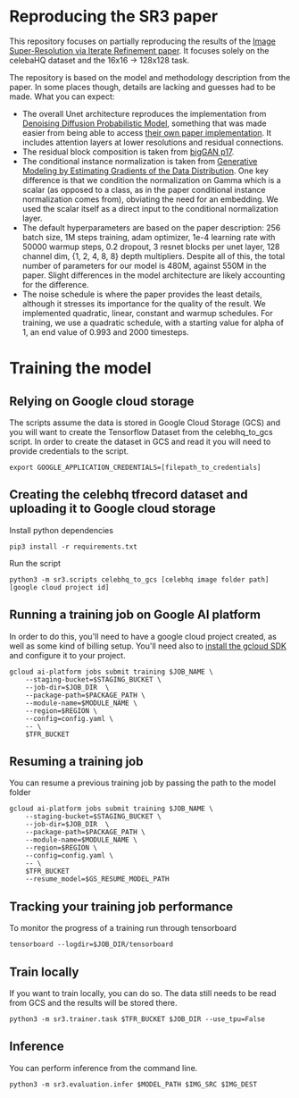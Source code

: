 # Reproducing the SR3 paper
This repository focuses on partially reproducing the results of the [Image Super-Resolution via Iterate Refinement paper](https://iterative-refinement.github.io/). It focuses solely on the celebaHQ dataset and the 16x16 -> 128x128 task.

The repository is based on the model and methodology description from the paper. In some places though, details are lacking and guesses had to be made. What you can expect:
- The overall Unet architecture reproduces the implementation from [Denoising Diffusion Probabilistic Model](https://hojonathanho.github.io/diffusion/), something that was made easier from being able to access [their own paper implementation](https://github.com/hojonathanho/diffusion). It includes attention layers at lower resolutions and residual connections.
- The residual block composition is taken from [bigGAN p17](https://arxiv.org/pdf/1809.11096.pdf).
- The conditional instance normalization is taken from [Generative Modeling by Estimating Gradients of the Data Distribution](https://arxiv.org/pdf/1907.05600.pdf). One key difference is that we condition the normalization on Gamma which is a scalar (as opposed to a class, as in the paper conditional instance normalization comes from), obviating the need for an embedding. We used the scalar itself as a direct input to the conditional normalization layer.
- The default hyperparameters are based on the paper description: 256 batch size, 1M steps training, adam optimizer, 1e-4 learning rate with 50000 warmup steps, 0.2 dropout, 3 resnet blocks per unet layer, 128 channel dim, {1, 2, 4, 8, 8} depth multipliers. Despite all of this, the total number of parameters for our model is 480M, against 550M in the paper. Slight differences in the model architecture are likely accounting for the difference.
- The noise schedule is where the paper provides the least details, although it stresses its importance for the quality of the result. We implemented quadratic, linear, constant and warmup schedules. For training, we use a quadratic schedule, with a starting value for alpha of 1, an end value of 0.993 and 2000 timesteps.

# Training the model

## Relying on Google cloud storage
The scripts assume the data is stored in Google Cloud Storage (GCS) and you will want to create the Tensorflow Dataset from the celebhq_to_gcs script. In order to create the dataset in GCS and read it you will need to provide credentials to the script.
```
export GOOGLE_APPLICATION_CREDENTIALS=[filepath_to_credentials]
```

## Creating the celebhq tfrecord dataset and uploading it to Google cloud storage
Install python dependencies
```
pip3 install -r requirements.txt
```
Run the script
```
python3 -m sr3.scripts celebhq_to_gcs [celebhq image folder path] [google cloud project id]
```

## Running a training job on Google AI platform
In order to do this, you'll need to have a google cloud project created, as well as some kind of billing setup. You'll need also to [install the gcloud SDK](https://cloud.google.com/sdk/docs/install) and configure it to your project.
```
gcloud ai-platform jobs submit training $JOB_NAME \
    --staging-bucket=$STAGING_BUCKET \
    --job-dir=$JOB_DIR  \
    --package-path=$PACKAGE_PATH \
    --module-name=$MODULE_NAME \
    --region=$REGION \
    --config=config.yaml \
    -- \
    $TFR_BUCKET
```

## Resuming a training job
You can resume a previous training job by passing the path to the model folder
```
gcloud ai-platform jobs submit training $JOB_NAME \
    --staging-bucket=$STAGING_BUCKET \
    --job-dir=$JOB_DIR  \
    --package-path=$PACKAGE_PATH \
    --module-name=$MODULE_NAME \
    --region=$REGION \
    --config=config.yaml \
    -- \
    $TFR_BUCKET
    --resume_model=$GS_RESUME_MODEL_PATH
```

## Tracking your training job performance
To monitor the progress of a training run through tensorboard
```
tensorboard --logdir=$JOB_DIR/tensorboard
```

## Train locally
If you want to train locally, you can do so. The data still needs to be read from GCS and the results will be stored there.
```
python3 -m sr3.trainer.task $TFR_BUCKET $JOB_DIR --use_tpu=False
```

## Inference
You can perform inference from the command line.
```
python3 -m sr3.evaluation.infer $MODEL_PATH $IMG_SRC $IMG_DEST
```
